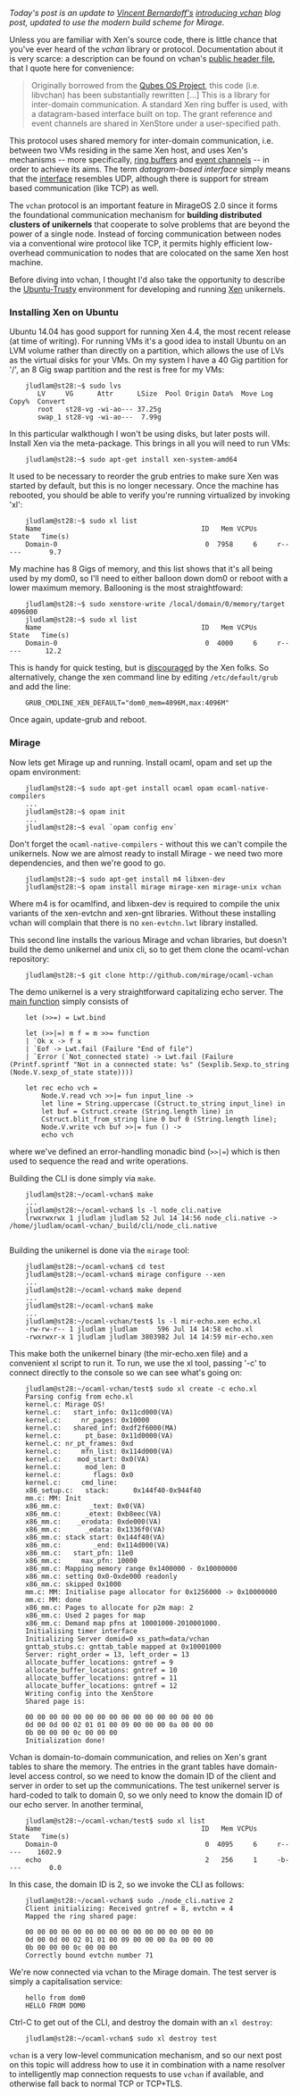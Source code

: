 *Today's post is an update to [Vincent Bernardoff's](https://github.com/vbmithr)
[introducing vchan](http://openmirage.org/blog/introducing-vchan) blog
post, updated to use the modern build scheme for Mirage.*

Unless you are familiar with Xen's source code, there is little chance
that you've ever heard of the *vchan* library or
protocol. Documentation about it is very scarce: a description can be
found on vchan's
[public header file](http://xenbits.xen.org/gitweb/?p=xen.git;a=blob;f=xen/include/public/io/libxenvchan.h;hb=HEAD),
that I quote here for convenience:

> Originally borrowed from the
> [Qubes OS Project](http://www.qubes-os.org), this code (i.e. libvchan)
> has been substantially rewritten [...]
> This is a library for inter-domain communication.  A standard Xen ring
> buffer is used, with a datagram-based interface built on top.  The
> grant reference and event channels are shared in XenStore under a
> user-specified path.

This protocol uses shared memory for inter-domain communication,
i.e. between two VMs residing in the same Xen host, and uses Xen's
mechanisms -- more specifically,
[ring buffers](http://www.informit.com/articles/article.aspx?p=1160234&seqNum=3)
and
[event channels](http://xenbits.xen.org/gitweb/?p=xen.git;a=blob;f=tools/libxc/xenctrl.h;h=f2cebafc9ddd4815ffc73fcf9e0d292b1d4c91ff;hb=HEAD#l934)
-- in order to achieve its aims. The term *datagram-based interface* simply
means that the
[interface](http://xenbits.xen.org/gitweb/?p=xen.git;a=blob;f=tools/libvchan/libxenvchan.h;h=6365d36a06f8c8f56454724cefc4c2f1d39beba2;hb=HEAD)
resembles UDP, although there is support for stream based communication (like
TCP) as well.

The `vchan` protocol is an important feature in MirageOS 2.0 since it
forms the foundational communication mechanism for **building distributed
clusters of unikernels** that cooperate to solve problems that are beyond
the power of a single node.  Instead of forcing communication between
nodes via a conventional wire protocol like TCP, it permits highly efficient
low-overhead communication to nodes that are colocated on the same Xen
host machine.

Before diving into vchan, I thought I'd also take the opportunity to describe the
[Ubuntu-Trusty](http://releases.ubuntu.com/14.04/) environment for developing
and running [Xen](http://www.xenproject.org/) unikernels.

### Installing Xen on Ubuntu

Ubuntu 14.04 has good support for running Xen 4.4, the most recent release (at time of writing).
For running VMs it's a good idea to install Ubuntu on an LVM volume rather than directly on a
partition, which allows the use of LVs as the virtual disks for your VMs. On my system I have
a 40 Gig partition for '/', an 8 Gig swap partition and the rest is free for my VMs:

```
    jludlam@st28:~$ sudo lvs
       LV     VG      Attr      LSize  Pool Origin Data%  Move Log Copy%  Convert
       root   st28-vg -wi-ao--- 37.25g
       swap_1 st28-vg -wi-ao---  7.99g
```

In this particular walkthough I won't be using disks, but later posts will.
Install Xen via the meta-package. This brings in all you will need to run VMs:

```
    jludlam@st28:~$ sudo apt-get install xen-system-amd64
```

It used to be necessary to reorder the grub entries to make sure Xen was started
by default, but this is no longer necessary. Once the machine has rebooted, you
should be able to verify you're running virtualized by invoking 'xl':

```
    jludlam@st28:~$ sudo xl list
	Name                                        ID   Mem VCPUs      State   Time(s)
    Domain-0                                     0  7958     6     r-----       9.7
```

My machine has 8 Gigs of memory, and this list shows that it's all being used by
my dom0, so I'll need to either balloon down dom0 or reboot with a lower maximum
memory. Ballooning is the most straightfoward:

```
    jludlam@st28:~$ sudo xenstore-write /local/domain/0/memory/target 4096000
    jludlam@st28:~$ sudo xl list
    Name                                        ID   Mem VCPUs      State   Time(s)
    Domain-0                                     0  4000     6     r-----      12.2
```

This is handy for quick testing, but is [discouraged](http://wiki.xenproject.org/wiki/Xen_Project_Best_Practices) by the Xen folks. So alternatively, change the xen command line by
editing `/etc/default/grub` and add the line:

```
    GRUB_CMDLINE_XEN_DEFAULT="dom0_mem=4096M,max:4096M"
```

Once again, update-grub and reboot.

### Mirage

Now lets get Mirage up and running. Install ocaml, opam and set up the opam environment:

```
    jludlam@st28:~$ sudo apt-get install ocaml opam ocaml-native-compilers
	...
	jludlam@st28:~$ opam init
	...
	jludlam@st28:~$ eval `opam config env`
```

Don't forget the `ocaml-native-compilers` - without this we can't
compile the unikernels. Now we are almost ready to install Mirage - we
need two more dependencies, and then we're good to go.

```
    jludlam@st28:~$ sudo apt-get install m4 libxen-dev
    jludlam@st28:~$ opam install mirage mirage-xen mirage-unix vchan
```

Where m4 is for ocamlfind, and libxen-dev is required to compile the
unix variants of the xen-evtchn and xen-gnt libraries. Without these
installing vchan will complain that there is no `xen-evtchn.lwt`
library installed.

This second line installs the various Mirage and vchan libraries, but
doesn't build the demo unikernel and unix cli, so to get them clone
the ocaml-vchan repository:

```
    jludlam@st28:~$ git clone http://github.com/mirage/ocaml-vchan
```

The demo unikernel is a very straightforward capitalizing echo server.
The [main function](https://github.com/mirage/ocaml-vchan/blob/master/test/echo.ml#L13) simply consists of

```
    let (>>=) = Lwt.bind

    let (>>|=) m f = m >>= function
    | `Ok x -> f x
    | `Eof -> Lwt.fail (Failure "End of file")
    | `Error (`Not_connected state) -> Lwt.fail (Failure (Printf.sprintf "Not in a connected state: %s" (Sexplib.Sexp.to_string (Node.V.sexp_of_state state))))

    let rec echo vch =
        Node.V.read vch >>|= fun input_line ->
        let line = String.uppercase (Cstruct.to_string input_line) in
        let buf = Cstruct.create (String.length line) in
        Cstruct.blit_from_string line 0 buf 0 (String.length line);
        Node.V.write vch buf >>|= fun () ->
        echo vch

```

where we've defined an error-handling monadic bind (```>>|=```) which
is then used to sequence the read and write operations.

Building the CLI is done simply via `make`.

```
    jludlam@st28:~/ocaml-vchan$ make
    ...
    jludlam@st28:~/ocaml-vchan$ ls -l node_cli.native
	lrwxrwxrwx 1 jludlam jludlam 52 Jul 14 14:56 node_cli.native -> /home/jludlam/ocaml-vchan/_build/cli/node_cli.native
	
```

Building the unikernel is done via the `mirage` tool:

```
    jludlam@st28:~/ocaml-vchan$ cd test
    jludlam@st28:~/ocaml-vchan$ mirage configure --xen
    ...
    jludlam@st28:~/ocaml-vchan$ make depend
    ...
    jludlam@st28:~/ocaml-vchan$ make
    ...
    jludlam@st28:~/ocaml-vchan/test$ ls -l mir-echo.xen echo.xl
    -rw-rw-r-- 1 jludlam jludlam     596 Jul 14 14:58 echo.xl
    -rwxrwxr-x 1 jludlam jludlam 3803982 Jul 14 14:59 mir-echo.xen
```

This make both the unikernel binary (the mir-echo.xen file) and a convenient
xl script to run it. To run, we use the xl tool, passing '-c' to connect
directly to the console so we can see what's going on:

```
    jludlam@st28:~/ocaml-vchan/test$ sudo xl create -c echo.xl
	Parsing config from echo.xl
	kernel.c: Mirage OS!
	kernel.c:   start_info: 0x11cd000(VA)
	kernel.c:     nr_pages: 0x10000
	kernel.c:   shared_inf: 0xdf2f6000(MA)
	kernel.c:      pt_base: 0x11d0000(VA)
	kernel.c: nr_pt_frames: 0xd
	kernel.c:     mfn_list: 0x114d000(VA)
	kernel.c:    mod_start: 0x0(VA)
	kernel.c:      mod_len: 0
	kernel.c:        flags: 0x0
	kernel.c:     cmd_line:
	x86_setup.c:   stack:      0x144f40-0x944f40
	mm.c: MM: Init
	x86_mm.c:       _text: 0x0(VA)
	x86_mm.c:      _etext: 0xb8eec(VA)
	x86_mm.c:    _erodata: 0xde000(VA)
	x86_mm.c:      _edata: 0x1336f0(VA)
	x86_mm.c: stack start: 0x144f40(VA)
	x86_mm.c:        _end: 0x114d000(VA)
	x86_mm.c:   start_pfn: 11e0
	x86_mm.c:     max_pfn: 10000
	x86_mm.c: Mapping memory range 0x1400000 - 0x10000000
	x86_mm.c: setting 0x0-0xde000 readonly
	x86_mm.c: skipped 0x1000
	mm.c: MM: Initialise page allocator for 0x1256000 -> 0x10000000
	mm.c: MM: done
	x86_mm.c: Pages to allocate for p2m map: 2
	x86_mm.c: Used 2 pages for map
	x86_mm.c: Demand map pfns at 10001000-2010001000.
	Initialising timer interface
	Initializing Server domid=0 xs_path=data/vchan
	gnttab_stubs.c: gnttab_table mapped at 0x10001000
	Server: right_order = 13, left_order = 13
	allocate_buffer_locations: gntref = 9
	allocate_buffer_locations: gntref = 10
	allocate_buffer_locations: gntref = 11
	allocate_buffer_locations: gntref = 12
	Writing config into the XenStore
	Shared page is:

    00 00 00 00 00 00 00 00 00 00 00 00 00 00 00 00
    0d 00 0d 00 02 01 01 00 09 00 00 00 0a 00 00 00
    0b 00 00 00 0c 00 00 00
    Initialization done!
```

Vchan is domain-to-domain communication, and relies on Xen's grant
tables to share the memory. The entries in the grant tables have
domain-level access control, so we need to know the domain ID of the
client and server in order to set up the communications. The test
unikernel server is hard-coded to talk to domain 0, so we only need to
know the domain ID of our echo server. In another terminal,

```
    jludlam@st28:~/ocaml-vchan/test$ sudo xl list
    Name                                        ID   Mem VCPUs      State   Time(s)
    Domain-0                                     0  4095     6     r-----    1602.9
    echo                                         2   256     1     -b----       0.0
```

In this case, the domain ID is 2, so we invoke the CLI as follows:

```
    jludlam@st28:~/ocaml-vchan$ sudo ./node_cli.native 2
	Client initializing: Received gntref = 8, evtchn = 4
	Mapped the ring shared page:

    00 00 00 00 00 00 00 00 00 00 00 00 00 00 00 00
    0d 00 0d 00 02 01 01 00 09 00 00 00 0a 00 00 00
    0b 00 00 00 0c 00 00 00
    Correctly bound evtchn number 71
```

We're now connected via vchan to the Mirage domain. The test server
is simply a capitalisation service:

```
    hello from dom0
	HELLO FROM DOM0
```

Ctrl-C to get out of the CLI, and destroy the domain with an `xl destroy`:

```
    jludlam@st28:~/ocaml-vchan$ sudo xl destroy test
```

`vchan` is a very low-level communication mechanism, and so our next post on
this topic will address how to use it in combination with a name resolver
to intelligently map connection requests to use `vchan` if available, and
otherwise fall back to normal TCP or TCP+TLS.
